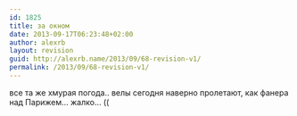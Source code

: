 ```yaml
---
id: 1825
title: за окном
date: 2013-09-17T06:23:48+02:00
author: alexrb
layout: revision
guid: http://alexrb.name/2013/09/68-revision-v1/
permalink: /2013/09/68-revision-v1/
---
```

все та же хмурая погода.. велы сегодня наверно пролетают, как фанера над Парижем&#8230; жалко&#8230; ((
